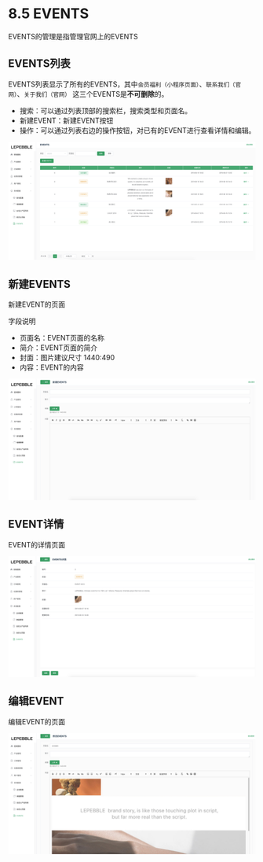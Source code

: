 # 8.5 EVENTS

EVENTS的管理是指管理官网上的EVENTS

## EVENTS列表

EVENTS列表显示了所有的EVENTS，其中`会员福利（小程序页面）`、`联系我们（官网）`、`关于我们（官网）` 这三个EVENTS是**不可删除**的。

* 搜索：可以通过列表顶部的搜索栏，搜索类型和页面名。
* 新建EVENT：新建EVENT按钮
* 操作：可以通过列表右边的操作按钮，对已有的EVENT进行查看详情和编辑。

![EVENTS&#x5217;&#x8868;](../.gitbook/assets/screenshot_2019_8_22__3_45_pm.png)

## 新建EVENTS

新建EVENT的页面

字段说明

* 页面名：EVENT页面的名称
* 简介：EVENT页面的简介
* 封面：图片建议尺寸 1440:490
* 内容：EVENT的内容

![&#x65B0;&#x5EFA;EVENT](../.gitbook/assets/screenshot_2019_8_22__4_02_pm.png)

## EVENT详情

EVENT的详情页面

![EVENT&#x9875;&#x9762;&#x7684;&#x8BE6;&#x60C5;](../.gitbook/assets/screenshot_2019_8_22__4_03_pm.png)

## 编辑EVENT

编辑EVENT的页面

![&#x7F16;&#x8F91;EVENT](../.gitbook/assets/screenshot_2019_8_22__4_04_pm.png)

